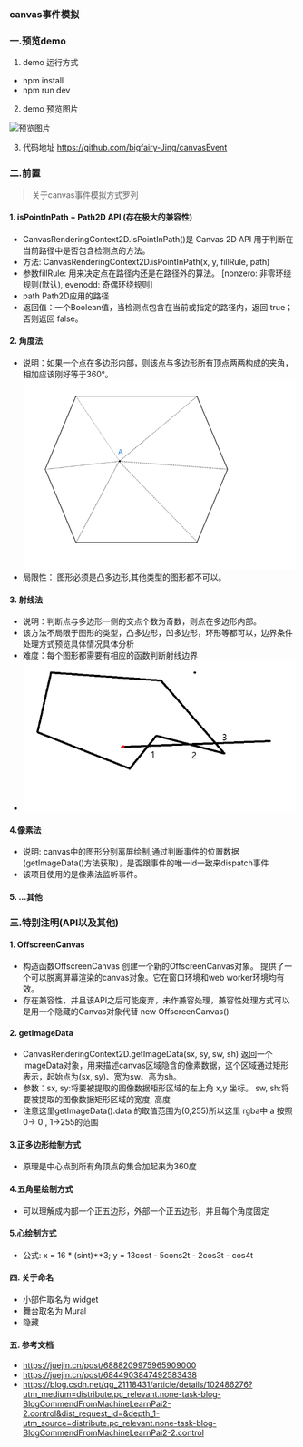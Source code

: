 ### canvas事件模拟

### 一.预览demo
1. demo 运行方式
* npm install
* npm run dev

2. demo 预览图片

![预览图片](./static/预览.gif)

3. 代码地址 https://github.com/bigfairy-Jing/canvasEvent

### 二.前置

> 关于canvas事件模拟方式罗列

#### 1. isPointInPath + Path2D  API (存在极大的兼容性)
  * CanvasRenderingContext2D.isPointInPath()是 Canvas 2D API 用于判断在当前路径中是否包含检测点的方法。
  * 方法: CanvasRenderingContext2D.isPointInPath(x, y, fillRule, path)
  * 参数fillRule: 用来决定点在路径内还是在路径外的算法。 [nonzero: 非零环绕规则(默认), evenodd: 奇偶环绕规则]
  * path Path2D应用的路径
  * 返回值：一个Boolean值，当检测点包含在当前或指定的路径内，返回 true；否则返回 false。

#### 2. 角度法
  * 说明：如果一个点在多边形内部，则该点与多边形所有顶点两两构成的夹角，相加应该刚好等于360°。 ![图示](./static/角度法.png)
  * 局限性： 图形必须是凸多边形,其他类型的图形都不可以。

#### 3. 射线法
  * 说明：判断点与多边形一侧的交点个数为奇数，则点在多边形内部。
  * 该方法不局限于图形的类型，凸多边形，凹多边形，环形等都可以，边界条件处理方式预览具体情况具体分析
  * 难度：每个图形都需要有相应的函数判断射线边界
  * ![图示](./static/射线法.png)

#### 4.像素法
  * 说明: canvas中的图形分别离屏绘制,通过判断事件的位置数据(getImageData()方法获取)，是否跟事件的唯一id一致来dispatch事件
  * 该项目使用的是像素法监听事件。

#### 5. ...其他

### 三.特别注明(API以及其他)

#### 1. OffscreenCanvas

* 构造函数OffscreenCanvas 创建一个新的OffscreenCanvas对象。 提供了一个可以脱离屏幕渲染的canvas对象。它在窗口环境和web worker环境均有效。
* 存在兼容性，并且该API之后可能废弃，未作兼容处理，兼容性处理方式可以是用一个隐藏的Canvas对象代替 new OffscreenCanvas()

#### 2. getImageData
* CanvasRenderingContext2D.getImageData(sx, sy, sw, sh) 返回一个ImageData对象，用来描述canvas区域隐含的像素数据，这个区域通过矩形表示，起始点为(sx, sy)、宽为sw、高为sh。
* 参数：sx, sy:将要被提取的图像数据矩形区域的左上角 x,y 坐标。 sw, sh:将要被提取的图像数据矩形区域的宽度, 高度
* 注意这里getImageData().data 的取值范围为(0,255)所以这里 rgba中 a 按照0-> 0 , 1->255的范围

####  3.正多边形绘制方式
* 原理是中心点到所有角顶点的集合加起来为360度

#### 4.五角星绘制方式
* 可以理解成内部一个正五边形，外部一个正五边形，并且每个角度固定

#### 5.心绘制方式
* 公式: x = 16 * (sint)**3; y = 13cost - 5cons2t - 2cos3t - cos4t

#### 四. 关于命名
* 小部件取名为 widget
* 舞台取名为 Mural
* 隐藏


#### 五. 参考文档
* https://juejin.cn/post/6888209975965909000
* https://juejin.cn/post/6844903847492583438
* https://blog.csdn.net/qq_21118431/article/details/102486276?utm_medium=distribute.pc_relevant.none-task-blog-BlogCommendFromMachineLearnPai2-2.control&dist_request_id=&depth_1-utm_source=distribute.pc_relevant.none-task-blog-BlogCommendFromMachineLearnPai2-2.control